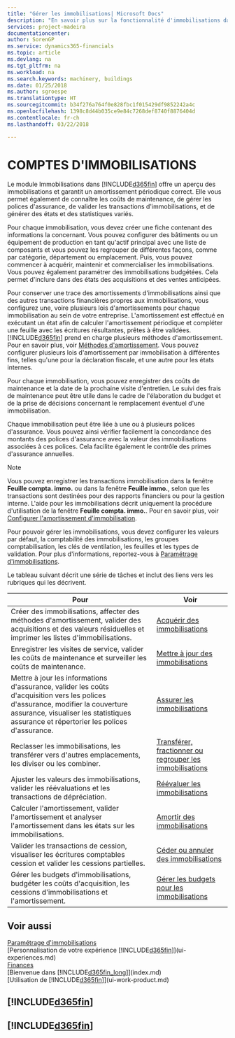 ```yaml
---
title: "Gérer les immobilisations| Microsoft Docs"
description: "En savoir plus sur la fonctionnalité d'immobilisations dans Financials et affichez un aperçu de l'utilisation des immobilisations."
services: project-madeira
documentationcenter: 
author: SorenGP
ms.service: dynamics365-financials
ms.topic: article
ms.devlang: na
ms.tgt_pltfrm: na
ms.workload: na
ms.search.keywords: machinery, buildings
ms.date: 01/25/2018
ms.author: sgroespe
ms.translationtype: HT
ms.sourcegitcommit: b34f276a764f0e828fbc1f015429df9852242a4c
ms.openlocfilehash: 1398c8d44b035ce9e84c7268def8740f8876404d
ms.contentlocale: fr-ch
ms.lasthandoff: 03/22/2018

---
```

# <a name="fixed-assets"></a>COMPTES D'IMMOBILISATIONS
Le module Immobilisations dans [!INCLUDE[d365fin](includes/d365fin_md.md)] offre un aperçu des immobilisations et garantit un amortissement périodique correct. Elle vous permet également de connaître les coûts de maintenance, de gérer les polices d'assurance, de valider les transactions d'immobilisations, et de générer des états et des statistiques variés.

Pour chaque immobilisation, vous devez créer une fiche contenant des informations la concernant. Vous pouvez configurer des bâtiments ou un équipement de production en tant qu'actif principal avec une liste de composants et vous pouvez les regrouper de différentes façons, comme par catégorie, département ou emplacement. Puis, vous pouvez commencer à acquérir, maintenir et commercialiser les immobilisations. Vous pouvez également paramétrer des immobilisations budgétées. Cela permet d'inclure dans des états des acquisitions et des ventes anticipées.

Pour conserver une trace des amortissements d'immobilisations ainsi que des autres transactions financières propres aux immobilisations, vous configurez une, voire plusieurs lois d'amortissements pour chaque immobilisation au sein de votre entreprise. L'amortissement est effectué en exécutant un état afin de calculer l'amortissement périodique et compléter une feuille avec les écritures résultantes, prêtes à être validées. [!INCLUDE[d365fin](includes/d365fin_md.md)] prend en charge plusieurs méthodes d'amortissement. Pour en savoir plus, voir [Méthodes d'amortissement](fa-depreciation-methods.md). Vous pouvez configurer plusieurs lois d'amortissement par immobilisation à différentes fins, telles qu'une pour la déclaration fiscale, et une autre pour les états internes.

Pour chaque immobilisation, vous pouvez enregistrer des coûts de maintenance et la date de la prochaine visite d'entretien. Le suivi des frais de maintenance peut être utile dans le cadre de l'élaboration du budget et de la prise de décisions concernant le remplacement éventuel d'une immobilisation.

Chaque immobilisation peut être liée à une ou à plusieurs polices d'assurance. Vous pouvez ainsi vérifier facilement la concordance des montants des polices d'assurance avec la valeur des immobilisations associées à ces polices. Cela facilite également le contrôle des primes d'assurance annuelles.

> [!NOTE]  
>   Vous pouvez enregistrer les transactions immobilisation dans la fenêtre **Feuille compta. immo.** ou dans la fenêtre **Feuille immo.**, selon que les transactions sont destinées pour des rapports financiers ou pour la gestion interne. L'aide pour les immobilisations décrit uniquement la procédure d'utilisation de la fenêtre **Feuille compta. immo.**. Pour en savoir plus, voir [Configurer l'amortissement d'immobilisation](fa-how-setup-depreciation.md).

Pour pouvoir gérer les immobilisations, vous devez configurer les valeurs par défaut, la comptabilité des immobilisations, les groupes comptabilisation, les clés de ventilation, les feuilles et les types de validation. Pour plus d'informations, reportez-vous à [Paramétrage d'immobilisations](fa-setup.md).

Le tableau suivant décrit une série de tâches et inclut des liens vers les rubriques qui les décrivent.

| Pour | Voir |
| --- | --- |
| Créer des immobilisations, affecter des méthodes d'amortissement, valider des acquisitions et des valeurs résiduelles et imprimer les listes d'immobilisations. |[Acquérir des immobilisations](fa-how-acquire.md) |
| Enregistrer les visites de service, valider les coûts de maintenance et surveiller les coûts de maintenance. |[Mettre à jour des immobilisations](fa-how-maintain.md) |
| Mettre à jour les informations d'assurance, valider les coûts d'acquisition vers les polices d'assurance, modifier la couverture assurance, visualiser les statistiques assurance et répertorier les polices d'assurance. |[Assurer les immobilisations](fa-how-insure.md) |
| Reclasser les immobilisations, les transférer vers d'autres emplacements, les diviser ou les combiner. |[Transférer, fractionner ou regrouper les immobilisations](fa-how-trans-split-combine.md) |
| Ajuster les valeurs des immobilisations, valider les réévaluations et les transactions de dépréciation. |[Réévaluer les immobilisations](fa-how-revalue.md) |
| Calculer l'amortissement, valider l'amortissement et analyser l'amortissement dans les états sur les immobilisations. |[Amortir des immobilisations](fa-how-depreciate-amortize.md) |
| Valider les transactions de cession, visualiser les écritures comptables cession et valider les cessions partielles. |[Céder ou annuler des immobilisations](fa-how-dispose-retire.md) |
| Gérer les budgets d'immobilisations, budgéter les coûts d'acquisition, les cessions d'immobilisations et l'amortissement. |[Gérer les budgets pour les immobilisations](fa-how-manage-budgets.md) |

## <a name="see-also"></a>Voir aussi
[Paramétrage d'immobilisations](fa-setup.md)  
[Personnalisation de votre expérience [!INCLUDE[d365fin](includes/d365fin_md.md)]](ui-experiences.md)  
[Finances](finance.md)  
[Bienvenue dans [!INCLUDE[d365fin_long](includes/d365fin_long_md.md)]](index.md)  
[Utilisation de [!INCLUDE[d365fin](includes/d365fin_md.md)]](ui-work-product.md)

## [!INCLUDE[d365fin](includes/free_trial_md.md)]  
## [!INCLUDE[d365fin](includes/training_link_md.md)]

